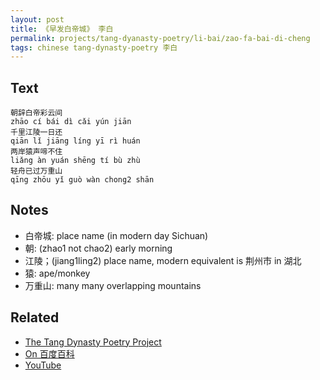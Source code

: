 ```yaml
---
layout: post
title: 《早发白帝城》 李白
permalink: projects/tang-dyanasty-poetry/li-bai/zao-fa-bai-di-cheng
tags: chinese tang-dynasty-poetry 李白
---
```


## Text

```
朝辞白帝彩云间
zhāo cí bái dì cǎi yún jiān
千里江陵一日还
qiān lǐ jiāng líng yī rì huán
两岸猿声啼不住
liǎng àn yuán shēng tí bù zhù
轻舟已过万重山
qīng zhōu yǐ guò wàn chong2 shān
```

## Notes

* 白帝城: place name (in modern day Sichuan)
* 朝: (zhao1 not chao2) early morning
* 江陵；(jiang1ling2) place name, modern equivalent is 荆州市 in 湖北
* 猿: ape/monkey
* 万重山: many many overlapping mountains

## Related

* [The Tang Dynasty Poetry Project](/projects/tang-dynasty-poetry-project)
* [On 百度百科](https://baike.baidu.com/item/%E6%97%A9%E5%8F%91%E7%99%BD%E5%B8%9D%E5%9F%8E)
* [YouTube](https://youtu.be/kyY47-WXQfY)
